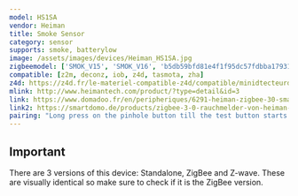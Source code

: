 ```yaml
---
model: HS1SA
vendor: Heiman
title: Smoke Sensor
category: sensor
supports: smoke, batterylow
image: /assets/images/devices/Heiman_HS1SA.jpg
zigbeemodel: ['SMOK_V15', 'SMOK_V16', 'b5db59bfd81e4f1f95dc57fdbba17931', 'SMOK_YDLV10', 'SmokeSensor-N', 'Smoke', '319fa36e7384414a9ea62cba8f6e7626', 'c3442b4ac59b4ba1a83119d938f283ab', 'SmokeSensor-EF-3.0']
compatible: [z2m, deconz, iob, z4d, tasmota, zha]
z4d: https://z4d.fr/le-materiel-compatible-z4d/compatible/minidtecteurdefume-certifice
mlink: http://www.heimantech.com/product/?type=detail&id=3
link: https://www.domadoo.fr/en/peripheriques/6291-heiman-zigbee-30-smart-smoke-detector-en14604-certified.html
link2: https://smartdomo.de/products/zigbee-3-0-rauchmelder-von-heiman-hs1sa-e
pairing: "Long press on the pinhole button till the test button starts to flash"
---
```

## Important

There are 3 versions of this device: Standalone, ZigBee and Z-wave. These are visually identical so make sure to check if it is the ZigBee version.
